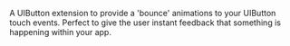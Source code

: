 A UIButton extension to provide a 'bounce' animations to your UIButton touch events. Perfect to give the user instant feedback that something is happening within your app. 
